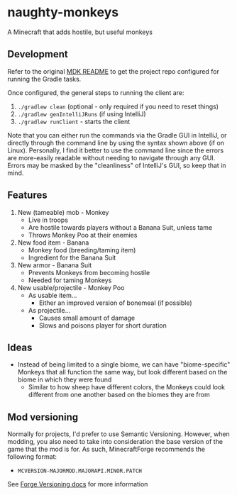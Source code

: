 # naughty-monkeys
A Minecraft that adds hostile, but useful monkeys

## Development

Refer to the original [MDK README](./docs/_Minecraft-Forge-MDK-Readme.md) to get the project repo configured for
running the Gradle tasks.

Once configured, the general steps to running the client are:
1. `./gradlew clean` (optional - only required if you need to reset things)
2. `./gradlew genIntelliJRuns` (if using IntelliJ)
3. `./gradlew runClient` - starts the client

Note that you can either run the commands via the Gradle GUI in IntelliJ, or directly through the command line by using
the syntax shown above (if on Linux). Personally, I find it better to use the command line since the errors are more-easily
readable without needing to navigate through any GUI. Errors may be masked by the "cleanliness" of IntelliJ's GUI, so
keep that in mind.

## Features
1. New (tameable) mob - Monkey
   - Live in troops
   - Are hostile towards players without a Banana Suit, unless tame
   - Throws Monkey Poo at their enemies
2. New food item - Banana
   - Monkey food (breeding/taming item)
   - Ingredient for the Banana Suit
3. New armor - Banana Suit
   - Prevents Monkeys from becoming hostile
   - Needed for taming Monkeys
4. New usable/projectile - Monkey Poo
   - As usable item...
     - Either an improved version of bonemeal (if possible)
   - As projectile...
     - Causes small amount of damage
     - Slows and poisons player for short duration

## Ideas

* Instead of being limited to a single biome, we can have "biome-specific" Monkeys that all function the same way, but look different based on the biome in which they were found
   * Similar to how sheep have different colors, the Monkeys could look different from one another based on the biomes they are from

## Mod versioning

Normally for projects, I'd prefer to use Semantic Versioning. However, when modding, you also need to take into consideration
the base version of the game that the mod is for. As such, MinecraftForge recommends the following format:
* `MCVERSION-MAJORMOD.MAJORAPI.MINOR.PATCH`

See [Forge Versioning docs](https://mcforge.readthedocs.io/en/1.18.x/gettingstarted/versioning/) for more information
